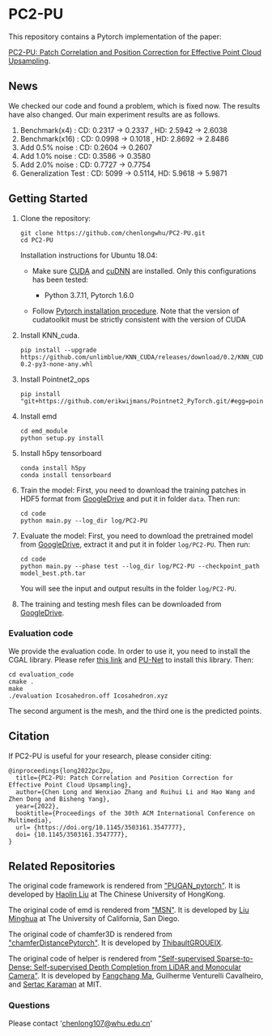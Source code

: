 # PC2-PU

This repository contains a Pytorch implementation of the paper:

[PC2-PU: Patch Correlation and Position Correction for Effective Point Cloud Upsampling](https://arxiv.org/abs/2109.09337).

## News
We checked our code and found a problem, which is fixed now. The results have also changed. Our main experiment results are as follows.

1. Benchmark(x4)  : CD: 0.2317 -> 0.2337 , HD: 2.5942 -> 2.6038
2. Benchmark(x16) : CD: 0.0998 -> 0.1018 , HD: 2.8692 -> 2.8486
3. Add 0.5% noise : CD: 0.2604 -> 0.2607
4. Add 1.0% noise : CD: 0.3586 -> 0.3580
5. Add 2.0% noise : CD: 0.7727 -> 0.7754
6. Generalization Test : CD: 5099 -> 0.5114, HD: 5.9618 -> 5.9871


## Getting Started

1. Clone the repository:

   ```shell
   git clone https://github.com/chenlongwhu/PC2-PU.git
   cd PC2-PU
   ```
   Installation instructions for Ubuntu 18.04:
   * Make sure <a href="https://docs.nvidia.com/cuda/cuda-installation-guide-linux/index.html">CUDA</a>  and <a href="https://docs.nvidia.com/deeplearning/sdk/cudnn-install/index.html">cuDNN</a> are installed. Only this configurations has been tested:

     - Python 3.7.11, Pytorch 1.6.0
    * Follow <a href="https://pytorch.org/">Pytorch installation procedure</a>. Note that the version of cudatoolkit must be strictly consistent with the version of CUDA

2. Install KNN_cuda.
    ```
    pip install --upgrade https://github.com/unlimblue/KNN_CUDA/releases/download/0.2/KNN_CUDA-0.2-py3-none-any.whl
    ```
3. Install Pointnet2_ops
    ```
    pip install "git+https://github.com/erikwijmans/Pointnet2_PyTorch.git/#egg=pointnet2_ops&subdirectory=pointnet2_ops_lib"
    ```

4. Install emd
    ```
    cd emd_module
    python setup.py install
    ```

5. Install h5py tensorboard
    ```
    conda install h5py
    conda install tensorboard
    ```

6. Train the model:
    First, you need to download the training patches in HDF5 format from [GoogleDrive](https://drive.google.com/drive/folders/1Mam85gXD9DTamltacgv8ZznSyDBbBovv?usp=sharing) and put it in folder `data`.
    Then run:
   ```shell
   cd code
   python main.py --log_dir log/PC2-PU
   ```

7. Evaluate the model:
    First, you need to download the pretrained model from [GoogleDrive](https://drive.google.com/file/d/1CebnBUtX2OsoPnBNtquUVfZmgqRQPfhm/view?usp=sharing), extract it and put it in folder `log/PC2-PU`.
    Then run:
   ```shell
   cd code
   python main.py --phase test --log_dir log/PC2-PU --checkpoint_path model_best.pth.tar
   ```
   You will see the input and output results in the folder `log/PC2-PU`.

8. The training and testing mesh files can be downloaded from [GoogleDrive](https://drive.google.com/open?id=1BNqjidBVWP0_MUdMTeGy1wZiR6fqyGmC).

### Evaluation code
We provide the evaluation code. In order to use it, you need to install the CGAL library. Please refer [this link](https://www.cgal.org/download/linux.html) and  [PU-Net](https://github.com/yulequan/PU-Net) to install this library.
Then:
   ```shell
   cd evaluation_code
   cmake .
   make
   ./evaluation Icosahedron.off Icosahedron.xyz
   ```
The second argument is the mesh, and the third one is the predicted points.

## Citation

If PC2-PU is useful for your research, please consider citing:

    @inproceedings{long2022pc2pu,
      title={PC2-PU: Patch Correlation and Position Correction for Effective Point Cloud Upsampling},
      author={Chen Long and Wenxiao Zhang and Ruihui Li and Hao Wang and Zhen Dong and Bisheng Yang},
      year={2022},
      booktitle={Proceedings of the 30th ACM International Conference on Multimedia},
      url= {https://doi.org/10.1145/3503161.3547777},
      doi= {10.1145/3503161.3547777},
    }

## Related Repositories
The original code framework is rendered from ["PUGAN_pytorch"](https://github.com/UncleMEDM/PUGAN-pytorch). It is developed by [Haolin Liu](https://github.com/UncleMEDM) at The Chinese University of HongKong.

The original code of emd is rendered from ["MSN"](https://github.com/Colin97/MSN-Point-Cloud-Completion). It is developed by [Liu Minghua](http://cseweb.ucsd.edu/~mil070/) at The University of California, San Diego.

The original code of chamfer3D is rendered from ["chamferDistancePytorch"](https://github.com/ThibaultGROUEIX/ChamferDistancePytorch/tree/master/chamfer3D). It is developed by [ThibaultGROUEIX](http://imagine.enpc.fr/~groueixt).

The original code of helper is rendered from ["Self-supervised Sparse-to-Dense:  Self-supervised Depth Completion from LiDAR and Monocular Camera"](https://github.com/fangchangma/self-supervised-depth-completion). It is developed by [Fangchang Ma](http://www.mit.edu/~fcma/), Guilherme Venturelli Cavalheiro, and [Sertac Karaman](http://karaman.mit.edu/) at MIT.

### Questions

Please contact 'chenlong107@whu.edu.cn'
